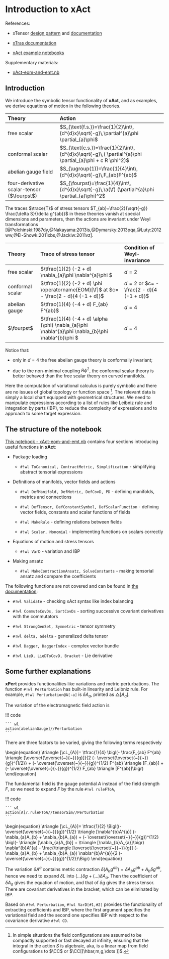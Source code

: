 <!-- ---
title: Introduction to xAct
---
<h1>Introduction to xAct
    <span class="subtitle">Equations of motion and stress tensors</span>
</h1> -->

# Introduction to xAct

<span hidden>$\newcommand{\fourpst}{4\partial \text{ST}}$</span>

References:

* xTensor [design pattern](http://www.xact.es/Documentation/HTML/xTensorRefGuide.nb.html) and [documentation](http://www.xact.es/Documentation/HTML/xTensorDoc.nb.html)

* [xTras documentation](http://www.xact.es/xTras/documentation/guide/xTras.html)

* [xAct example notebooks](https://github.com/xAct-contrib/examples)

Supplementary materials:

* [xAct-eom-and-emt.nb](xAct-eom-and-emt.nb)

## Introduction

We introduce the symbolic tensor functionality of **xAct**, and as examples, we derive equations of motion in the following theories.

<center>

| Theory                                     | Action                                                                                                  |
| :----------------------------------------- | :------------------------------------------------------------------------------------------------------ |
| free scalar                                | $S_{\text{f.s.}}=\frac{1}{2}\int\,{d^{d}x}\sqrt{-g}\,\partial^{a}\phi \partial_{a}\phi$                 |
| conformal scalar                           | $S_{\text{c.s.}}=\frac{1}{2}\int\,{d^{d}x}\sqrt{-g}\,( \partial^{a}\phi \partial_{a}\phi + c R \phi^2)$ |
| abelian gauge field                        | $S_{\ugroup(1)}=\frac{1}{4}\int\,{d^{d}x}\sqrt{-g}\,F_{ab}F^{ab}$                                             |
| four-derivative scalar-tensor ($\fourpst$) | $S_{\fourpst}=\frac{1}{4}\int\,{d^{d}x}\sqrt{-g}\,\a(\f) (\partial^{a}\phi \partial_{a}\phi)^2$         |

</center>

The traces $\trace{T}$ of stress tensors $T_{ab}=\frac{2}{\sqrt{-g}} \frac{\delta S}{\delta g^{ab}}$ in these theories vanish at special dimensions and parameters, then the actions are invariant under Weyl transformations [@Polchinski:1987dy,@Nakayama:2013is,@Dymarsky:2013pqa,@Luty:2012ww,@El-Showk:2011xbs,@Jackiw:2011vz].

<center>

| Theory           | Trace of stress tensor                                                                             | Condition of Weyl-invariance              |
| :--------------- | :------------------------------------------------------------------------------------------------- | :---------------------------------------- |
| free scalar      | $\tfrac{1}{2} (-2 + d) \nabla_{a}\phi \nabla^{a}\phi $                                             | $d=2$                                     |
| conformal scalar | $\tfrac{1}{2} (-2 + d) \phi \operatorname{EOM}[\f]$ at $c= - \frac{2 -  d}{4 (-1 + d)}$            | $d=2$ or $c= - \frac{2 -  d}{4 (-1 + d)}$ |
| abelian gauge    | $\tfrac{1}{4} (-4 + d) F_{ab} F^{ab}$                                                              | $d=4$                                     |
| $\fourpst$       | $\tfrac{1}{4} (-4 + d) \alpha (\phi) \nabla_{a}\phi \nabla^{a}\phi \nabla_{b}\phi \nabla^{b}\phi $ | $d=4$                                     |

</center>

Notice that:

* only in $d=4$ the free abelian gauge theory is conformally invariant;

* due to the non-minimal coupling $R \phi^2$, the conformal scalar theory is better behaved than the free scalar theory on curved manifolds.

Here the computation of variational calculus is purely symbolic and there are no issues of global topology or function space [^integral]. The relevant data is simply a local chart equipped with geometrical structures. We need to manipulate expressions according to a list of rules like Leibniz rule and integration by parts (IBP), to reduce the complexity of expressions and to approach to some target expression. 

## The structure of the notebook

[This notebook - xAct-eom-and-emt.nb](xAct-eom-and-emt.nb) contains four sections introducing useful functions in **xAct**:

* Package loading

    * `#!wl ToCanonical, ContractMetric, Simplification` - simplifying abstract tensorial expressions

* Definitions of manifolds, vector fields and actions

    * `#!wl DefManifold, DefMetric, DefCovD, PD` - defining manifolds, metrics and connections

    * `#!wl DefTensor, DefConstantSymbol, DefScalarFunction` - defining vector fields, constants and scalar functions of fields

    * `#!wl MakeRule` - defining relations between fields

    * `#!wl Scalar, Monomial` - implementing functions on scalars correctly

* Equations of motion and stress tensors

    * `#!wl VarD` - variation and IBP

* Making ansatz

    * `#!wl MakeContractionAnsatz, SolveConstants` - making tensorial ansatz and compare the coefficients

The following functions are not covered and can be found in [the documentation](http://www.xact.es/Documentation/PDF/xTensorDoc.nb.pdf):

* `#!wl Validate` - checking xAct syntax like index balancing

* `#!wl CommuteCovDs, SortCovDs` - sorting successive covariant derivatives with the commutators

* `#!wl StrongGenSet, Symmetric` - tensor symmetry

* `#!wl delta, Gdelta` - generalized delta tensor

* `#!wl Dagger, DaggerIndex` - complex vector bundle

* `#!wl LieD, LieDToCovD, Bracket` - Lie derivative

## Some further explanations

**xPert** provides functionalities like variations and metric perturbations.
The function `#!wl Perturbation` has built-in linearity and Leibniz rule. For example, `#!wl Perturbation@A[-a]` is $\delta A_{a}$, printed as $\triangle[A_{a}]$.

The variation of the electromagnetic field action is

!!! code

    ``` wl
    action[abelianGauge]//Perturbation
    ```

There are three factors to be varied, giving the following terms respectively

\begin{equation}
    \triangle [\cL_{A}]=
    \tfrac{1}{4} \bigl(- \frac{F_{ab} F^{ab} \triangle [\overset{\overset{~}{~}}{g}]}{2 (- \overset{\overset{~}{~}}{g})^{1/2}} + (- \overset{\overset{~}{~}}{g})^{1/2} F^{ab} \triangle [F_{ab}] + (- \overset{\overset{~}{~}}{g})^{1/2} F_{ab} \triangle [F^{ab}]\bigr)
\end{equation}

The fundamental field is the gauge potential $A$ instead of the field strength $F$, so we need to expand $F$ by the rule `#!wl ruleFToA`,

!!! code

    ``` wl
    action[A]/.ruleFToA//tensorSim//Perturbation
    ```

\begin{equation}
    \triangle [\cL_{A}]=
    \tfrac{1}{2} \Bigl((- \overset{\overset{~}{~}}{g})^{1/2} \triangle [\nabla^{b}A^{a}] (- \nabla_{a}A_{b} + \nabla_{b}A_{a}) + (- \overset{\overset{~}{~}}{g})^{1/2} \bigl(- \triangle [\nabla_{a}A_{b}] + \triangle [\nabla_{b}A_{a}]\bigr) \nabla^{b}A^{a} -  \frac{\triangle [\overset{\overset{~}{~}}{g}] (- \nabla_{a}A_{b} + \nabla_{b}A_{a}) \nabla^{b}A^{a}}{2 (- \overset{\overset{~}{~}}{g})^{1/2}}\Bigr)
\end{equation}

The variation $\delta A^{a}$ contains metric contraction $\delta(A_{b}g^{ab})=\delta A_{b} g^{ab}+A_{b}\delta g^{ab}$, hence we need to expand $\delta L$ into $(\dots )\delta g+(\dots )\delta A_{a}$. Then the coefficient of $\delta A_{a}$ gives the equation of motion, and that of $\delta g$ gives the stress tensor. There are covariant derivatives in the bracket, which can be eliminated by IBP.

Based on `#!wl Perturbation`, `#!wl VarD[#1,#2]` provides the functionality of extracting coefficients and IBP, where the first argument specifies the variational field and the second one specifies IBP with respect to the covariance derivative `#!wl CD`.

[^integral]: In simple situations the field configurations are assumed to be compactly supported or fast decayed at infinity, ensuring that the integral in the action $S$ is algebraic, aka, is a linear map from field configurations to $\CC$ or $\CC[[\hbar,m,g,\dots ]]$.
